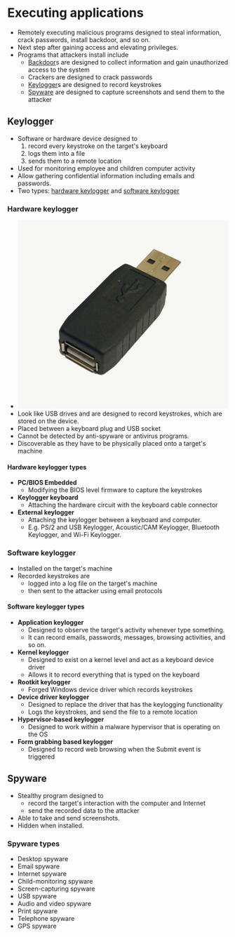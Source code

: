 # Executing applications

- Remotely executing malicious programs designed to steal information, crack passwords, install backdoor, and so on.
- Next step after gaining access and elevating privileges.
- Programs that attackers install include
  - [Backdoor](./../07-malware/malware-overview.md#backdoor)s are designed to collect information and gain unauthorized access to the system
  - Crackers are designed to crack passwords
  - [Keylogger](#keylogger)s are designed to record keystrokes
  - [Spyware](#spyware) are designed to capture screenshots and send them to the attacker

## Keylogger

- Software or hardware device designed to
  1. record every keystroke on the target's keyboard
  2. logs them into a file
  3. sends them to a remote location
- Used for monitoring employee and children computer activity
- Allow gathering confidential information including emails and passwords.
- Two types: [hardware keylogger](#hardware-keylogger) and [software keylogger](#software-keylogger)

### Hardware keylogger

- ![Hardware keylogger](img/hardware-keylogger.jpg)
- Look like USB drives and are designed to record keystrokes, which are stored on the device.
- Placed between a keyboard plug and USB socket
- Cannot be detected by anti-spyware or antivirus programs.
- Discoverable as they have to be physically placed onto a target's machine

#### Hardware keylogger types

- **PC/BIOS Embedded**
  - Modifying the BIOS level firmware to capture the keystrokes
- **Keylogger keyboard**
  - Attaching the hardware circuit with the keyboard cable connector
- **External keylogger**
  - Attaching the keylogger between a keyboard and computer.
  - E.g. PS/2 and USB Keylogger, Acoustic/CAM Keylogger, Bluetooth Keylogger, and Wi-Fi Keylogger.

### Software keylogger

- Installed on the target's machine
- Recorded keystrokes are
  - logged into a log file on the target's machine
  - then sent to the attacker using email protocols

#### Software keylogger types

- **Application keylogger**
  - Designed to observe the target's activity whenever type something.
  - It can record emails, passwords, messages, browsing activities, and so on.
- **Kernel keylogger**
  - Designed to exist on a kernel level and act as a keyboard device driver
  - Allows it to record everything that is typed on the keyboard
- **Rootkit keylogger**
  - Forged Windows device driver which records keystrokes
- **Device driver keylogger**
  - Designed to replace the driver that has the keylogging functionality
  - Logs the keystrokes, and send the file to a remote location
- **Hypervisor-based keylogger**
  - Designed to work within a malware hypervisor that is operating on the OS
- **Form grabbing based keylogger**
  - Designed to record web browsing when the Submit event is triggered

## Spyware

- Stealthy program designed to
  - record the target's interaction with the computer and Internet
  - send the recorded data to the attacker
- Able to take and send screenshots.
- Hidden when installed.

### Spyware types

- Desktop spyware
- Email spyware
- Internet spyware
- Child-monitoring spyware
- Screen-capturing spyware
- USB spyware
- Audio and video spyware
- Print spyware
- Telephone spyware
- GPS spyware
